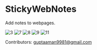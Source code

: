 # StickyWebNotes
Add notes to webpages.

![3](https://github.com/user-attachments/assets/d56284ee-185d-48ca-8fd0-b672c9b758b1)
![7](https://github.com/user-attachments/assets/2b540442-4d25-411d-afed-91436c4555f0)
![8](https://github.com/user-attachments/assets/8f4af5ca-3aad-46d1-b5d7-2169336366af)
![9](https://github.com/user-attachments/assets/35abb1a2-4679-4f24-b914-da70277f5351)
![11](https://github.com/user-attachments/assets/795a4a5c-5c8e-407e-9c56-7b60222bb0a5)

Contributors: 
guptaaman9981@gmail.com





